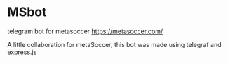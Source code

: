 # MSbot
telegram bot for metasoccer https://metasoccer.com/

A little collaboration for metaSoccer, this bot was made using telegraf and express.js 
